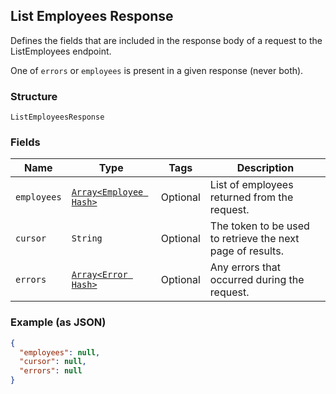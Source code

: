 ## List Employees Response

Defines the fields that are included in the response body of
a request to the ListEmployees endpoint.

One of `errors` or `employees` is present in a given response (never both).

### Structure

`ListEmployeesResponse`

### Fields

| Name | Type | Tags | Description |
|  --- | --- | --- | --- |
| `employees` | [`Array<Employee Hash>`](/doc/models/employee.md) | Optional | List of employees returned from the request. |
| `cursor` | `String` | Optional | The token to be used to retrieve the next page of results. |
| `errors` | [`Array<Error Hash>`](/doc/models/error.md) | Optional | Any errors that occurred during the request. |

### Example (as JSON)

```json
{
  "employees": null,
  "cursor": null,
  "errors": null
}
```

